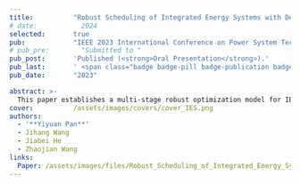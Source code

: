 ```yaml
---
title:          "Robust Scheduling of Integrated Energy Systems with Decision-Dependent Uncertainties"
# date:           2024
selected:       true
pub:            "IEEE 2023 International Conference on Power System Technology (PowerCon)"
# pub_pre:        "Submitted to "
pub_post:       'Published (<strong>Oral Presentation</strong>).'
pub_last:       ' <span class="badge badge-pill badge-publication badge-success">Power Pitch</span>'
pub_date:       "2023"

abstract: >-
  This paper establishes a multi-stage robust optimization model for IES with both decision-independent uncertainties (DIUs) and decision-dependent uncertainties (DDUs).  Additionally, an improved column-and-constraint generation (C&CG) algorithm is proposed to solve the complicated scheduling problem with DDUs. 
cover:          /assets/images/covers/cover_IES.png
authors:
  - '**Yiyuan Pan**'
  - Jihang Wang
  - Jiabei He
  - Zhaojian Wang
links:
  Paper: /assets/images/files/Robust_Scheduling_of_Integrated_Energy_Systems_with_Decision-dependent_Uncertainties.pdf
---
```

